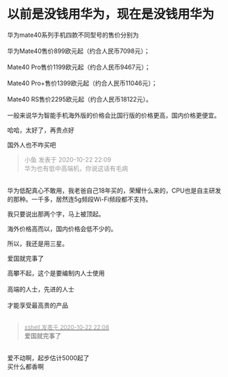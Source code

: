 # 以前是没钱用华为，现在是没钱用华为


华为mate40系列手机四款不同型号的售价分别为<br />
<br />
华为Mate40售价899欧元起（约合人民币7098元）；<br />
<br />
Mate40 Pro售价1199欧元起（约合人民币9467元）；<br />
<br />
Mate40 Pro+售价1399欧元起（约合人民币11046元）；<br />
<br />
Mate40 RS售价2295欧元起（约合人民币18122元）。​<br />
<br />
一般来说华为智能手机海外版的价格会比国行版的价格更高，国内价格更便宜。

哈哈，太好了，再贵点好

国外人也不咋买吧

<div class="quote"><blockquote><font color="#999999">小鱼 发表于 2020-10-22 22:09</font><br />
<font color="#999999">华为也有低中高端机，你说这话有毛病</font></blockquote></div><br />
华为低配真心不敢用，我老爸自己18年买的，荣耀什么来的，CPU也是自主研发的那种。一千多，居然连5g频段Wi-Fi频段都不支持。

我只要说出那两个字，马上被顶起。

海外价格高而以，国内价格会低不少的。<img src="static/image/smiley/default/lol.gif" smilieid="12" border="0" alt="" />

所以，我还是用三星。

爱国就完事了

高攀不起，这个是要编制内人士使用<br />
<br />
高端的人士，先进的人士<br />
<br />
才能享受最高贵的产品<br />
<br />
<img src="static/image/smiley/default/smile.gif" smilieid="1" border="0" alt="" /><img src="static/image/smiley/default/smile.gif" smilieid="1" border="0" alt="" /><img src="static/image/smiley/default/smile.gif" smilieid="1" border="0" alt="" />

<div class="quote"><blockquote><font size="2"><a href="https://www.hostloc.com/forum.php?mod=redirect&amp;goto=findpost&amp;pid=9338334&amp;ptid=757377" target="_blank"><font color="#999999">xshell 发表于 2020-10-22 22:08</font></a></font><br />
爱国就完事了</blockquote></div><br />
爱不动啊，起步估计5000起了<br />
买什么都香啊
